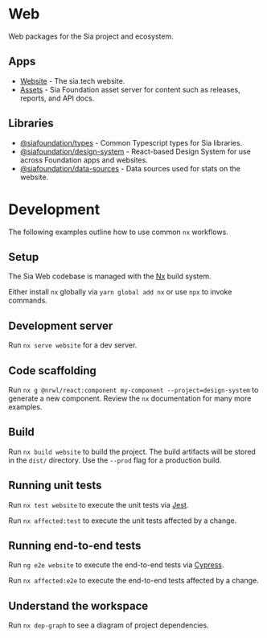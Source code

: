# Web

Web packages for the Sia project and ecosystem.

## Apps

- [Website](apps/website/README.md) - The sia.tech website.
- [Assets](apps/assets/README.md) - Sia Foundation asset server for content such as releases, reports, and API docs.

## Libraries

- [@siafoundation/types](libs/types/README.md) - Common Typescript types for Sia libraries.
- [@siafoundation/design-system](libs/design-system/README.md) - React-based Design System for use across Foundation apps and websites.
- [@siafoundation/data-sources](libs/data-sources/README.md) - Data sources used for stats on the website.

# Development

The following examples outline how to use common `nx` workflows.

## Setup

The Sia Web codebase is managed with the [Nx](https://nx.dev) build system.

Either install `nx` globally via `yarn global add nx` or use `npx` to invoke commands.

## Development server

Run `nx serve website` for a dev server.

## Code scaffolding

Run `nx g @nrwl/react:component my-component --project=design-system` to generate a new component. Review the `nx` documentation for many more examples.

## Build

Run `nx build website` to build the project. The build artifacts will be stored in the `dist/` directory. Use the `--prod` flag for a production build.

## Running unit tests

Run `nx test website` to execute the unit tests via [Jest](https://jestjs.io).

Run `nx affected:test` to execute the unit tests affected by a change.

## Running end-to-end tests

Run `ng e2e website` to execute the end-to-end tests via [Cypress](https://www.cypress.io).

Run `nx affected:e2e` to execute the end-to-end tests affected by a change.

## Understand the workspace

Run `nx dep-graph` to see a diagram of project dependencies.
